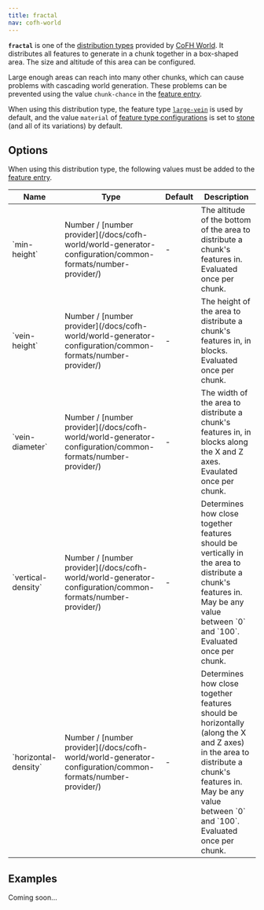 ```yaml
---
title: fractal
nav: cofh-world
---
```


**`fractal`** is one of the [distribution
types](/docs/cofh-world/world-generator-configuration/distribution-types/)
provided by [CoFH World](/docs/cofh-world/). It distributes all features to
generate in a chunk together in a box-shaped area. The size and altitude of this
area can be configured.

Large enough areas can reach into many other chunks, which can cause problems
with cascading world generation. These problems can be prevented using the value
`chunk-chance` in the [feature
entry](/docs/cofh-world/world-generator-configuration/feature-format/#features).

When using this distribution type, the feature type
[`large-vein`](/docs/cofh-world/world-generator-configuration/feature-types/large-vein/)
is used by default, and the value `material` of [feature type
configurations](/docs/cofh-world/world-generator-configuration/feature-format/#feature-type-configuration)
is set to [stone](https://minecraft.gamepedia.com/Stone) (and all of its
variations) by default.


Options
-------

When using this distribution type, the following values must be added to the
[feature
entry](/docs/cofh-world/world-generator-configuration/feature-format/#features).

<div class="uk-overflow-container">
    <table class="uk-table uk-table-striped uk-text-small">
        <thead>
            <tr>
                <th>Name</th>
                <th>Type</th>
                <th>Default</th>
                <th>Description</th>
            </tr>
        </thead>
        <tbody>
            <tr>
                <td markdown="span">`min-height`</td>
                <td markdown="span">
                    Number /
                    [number provider](/docs/cofh-world/world-generator-configuration/common-formats/number-provider/)
                </td>
                <td markdown="span">-</td>
                <td markdown="span">
                    The altitude of the bottom of the area to distribute a
                    chunk's features in. Evaluated once per chunk.
                </td>
            </tr>
            <tr>
                <td markdown="span">`vein-height`</td>
                <td markdown="span">
                    Number /
                    [number provider](/docs/cofh-world/world-generator-configuration/common-formats/number-provider/)
                </td>
                <td markdown="span">-</td>
                <td markdown="span">
                    The height of the area to distribute a chunk's features in,
                    in blocks. Evaluated once per chunk.
                </td>
            </tr>
            <tr>
                <td markdown="span">`vein-diameter`</td>
                <td markdown="span">
                    Number /
                    [number provider](/docs/cofh-world/world-generator-configuration/common-formats/number-provider/)
                </td>
                <td markdown="span">-</td>
                <td markdown="span">
                    The width of the area to distribute a chunk's features in,
                    in blocks along the X and Z axes. Evaulated once per chunk.
                </td>
            </tr>
            <tr>
                <td markdown="span">`vertical-density`</td>
                <td markdown="span">
                    Number /
                    [number provider](/docs/cofh-world/world-generator-configuration/common-formats/number-provider/)
                </td>
                <td markdown="span">-</td>
                <td markdown="span">
                    Determines how close together features should be vertically
                    in the area to distribute a chunk's features in. May be any
                    value between `0` and `100`. Evaluated once per chunk.
                </td>
            </tr>
            <tr>
                <td markdown="span">`horizontal-density`</td>
                <td markdown="span">
                    Number /
                    [number provider](/docs/cofh-world/world-generator-configuration/common-formats/number-provider/)
                </td>
                <td markdown="span">-</td>
                <td markdown="span">
                    Determines how close together features should be
                    horizontally (along the X and Z axes) in the area to
                    distribute a chunk's features in. May be any value between
                    `0` and `100`. Evaluated once per chunk.
                </td>
            </tr>
        </tbody>
    </table>
</div>


Examples
--------

Coming soon...
